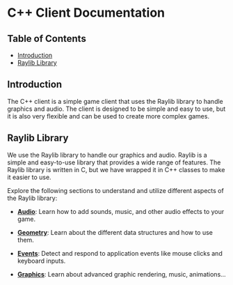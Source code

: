 # C++ Client Documentation

## Table of Contents
- [Introduction](#introduction)
- [Raylib Library](#raylib-library)

## Introduction
The C++ client is a simple game client that uses the Raylib library to handle graphics and audio. The client is designed to be simple and easy to use, but it is also very flexible and can be used to create more complex games.

## Raylib Library
We use the Raylib library to handle our graphics and audio. Raylib is a simple and easy-to-use library that provides a wide range of features. The Raylib library is written in C, but we have wrapped it in C++ classes to make it easier to use.

Explore the following sections to understand and utilize different aspects of the Raylib library:

- [**Audio**](audio/index.html): Learn how to add sounds, music, and other audio effects to your game.
  
- [**Geometry**](inputs/index.html): Learn about the different data structures and how to use them.
  
- [**Events**](events/index.html): Detect and respond to application events like mouse clicks and keyboard inputs.
  
- [**Graphics**](graphics/index.html): Learn about advanced graphic rendering, music, animations...
